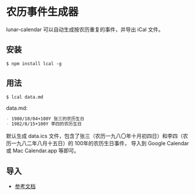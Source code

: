 
# 农历事件生成器

lunar-calendar 可以自动生成按农历重复的事件，并导出 iCal 文件。

## 安装

```
$ npm install lcal -g
```

## 用法

```
$ lcal data.md
```

data.md:

```markdown
- 1980/10/04+100Y 张三的农历生日
- 1982/8/15+100Y 李四的农历生日
```

默认生成 data.ics 文件，包含了张三（农历一九八〇年十月初四日）和李四（农历一九八二年八月十五日）的 100年的农历生日事件，
导入到 Google Calendar 或 Mac Calendar.app 等即可。

## 导入

* [参考文档](https://github.com/hotoo/lcal/wiki#%E5%AF%BC%E5%85%A5)
